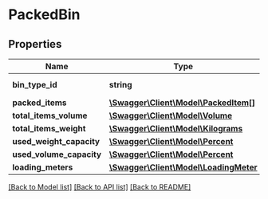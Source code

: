 # PackedBin

## Properties
Name | Type | Description | Notes
------------ | ------------- | ------------- | -------------
**bin_type_id** | **string** | ID of the BinType | 
**packed_items** | [**\Swagger\Client\Model\PackedItem[]**](PackedItem.md) |  | [optional] 
**total_items_volume** | [**\Swagger\Client\Model\Volume**](Volume.md) |  | 
**total_items_weight** | [**\Swagger\Client\Model\Kilograms**](Kilograms.md) |  | 
**used_weight_capacity** | [**\Swagger\Client\Model\Percent**](Percent.md) |  | [optional] 
**used_volume_capacity** | [**\Swagger\Client\Model\Percent**](Percent.md) |  | 
**loading_meters** | [**\Swagger\Client\Model\LoadingMeter**](LoadingMeter.md) |  | 

[[Back to Model list]](../../README.md#documentation-for-models) [[Back to API list]](../../README.md#documentation-for-api-endpoints) [[Back to README]](../../README.md)

